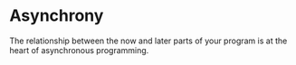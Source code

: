 # Asynchrony
The relationship between the now and later parts of your program is at the heart of asynchronous programming.

